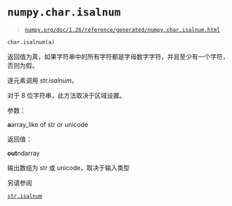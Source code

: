 # `numpy.char.isalnum`

> [`numpy.org/doc/1.26/reference/generated/numpy.char.isalnum.html`](https://numpy.org/doc/1.26/reference/generated/numpy.char.isalnum.html)

```py
char.isalnum(a)
```

返回值为真，如果字符串中的所有字符都是字母数字字符，并且至少有一个字符，否则为假。

逐元素调用 *str.isalnum*。

对于 8 位字符串，此方法取决于区域设置。

参数：

**a**array_like of str or unicode

返回值：

**out**ndarray

输出数组为 str 或 unicode，取决于输入类型

另请参阅

[`str.isalnum`](https://docs.python.org/3/library/stdtypes.html#str.isalnum "(在 Python v3.11 中)")
